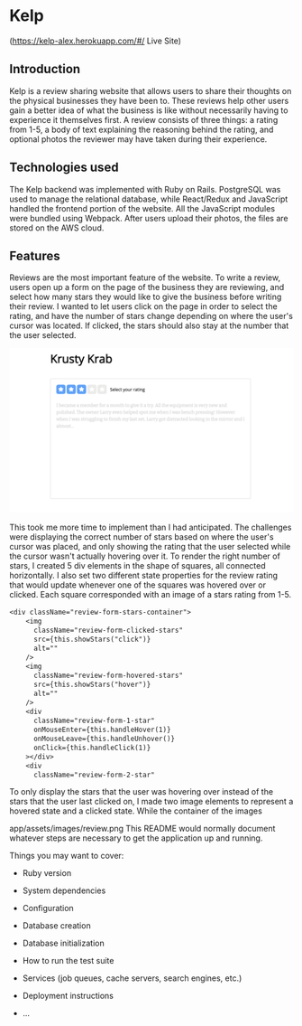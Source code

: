 # Kelp

(https://kelp-alex.herokuapp.com/#/ Live Site)

## Introduction

Kelp is a review sharing website that allows users to share their thoughts on the physical businesses they have been to. These reviews help other users gain a better idea of what the business is like without necessarily having to experience it themselves first. A review consists of three things: a rating from 1-5, a body of text explaining the reasoning behind the rating, and optional photos the reviewer may have taken during their experience.


## Technologies used

The Kelp backend was implemented with Ruby on Rails. PostgreSQL was used to manage the relational database, while React/Redux and JavaScript handled the frontend portion of the website. All the JavaScript modules were bundled using Webpack. After users upload their photos, the files are stored on the AWS cloud.


## Features

Reviews are the most important feature of the website. To write a review, users open up a form on the page of the business they are reviewing, and select how many stars they would like to give the business before writing their review. I wanted to let users click on the page in order to select the rating, and have the number of stars change depending on where the user's cursor was located. If clicked, the stars should also stay at the number that the user selected.

![Review](./app/assets/images/review.png?raw=true "Review Form")

This took me more time to implement than I had anticipated. The challenges were displaying the correct number of stars based on where the user's cursor was placed, and only showing the rating that the user selected while the cursor wasn't actually hovering over it. To render the right number of stars, I created 5 div elements in the shape of squares, all connected horizontally. I also set two different state properties for the review rating that would update whenever one of the squares was hovered over or clicked. Each square corresponded with an image of a stars rating from 1-5. 

```
<div className="review-form-stars-container">
    <img
      className="review-form-clicked-stars"
      src={this.showStars("click")}
      alt=""
    />
    <img
      className="review-form-hovered-stars"
      src={this.showStars("hover")}
      alt=""
    />
    <div
      className="review-form-1-star"
      onMouseEnter={this.handleHover(1)}
      onMouseLeave={this.handleUnhover()}
      onClick={this.handleClick(1)}
    ></div>
    <div
      className="review-form-2-star"
```

To only display the stars that the user was hovering over instead of the stars that the user last clicked on, I made two image elements to represent a hovered state and a clicked state. While the container of the images 

app/assets/images/review.png
This README would normally document whatever steps are necessary to get the
application up and running.

Things you may want to cover:

* Ruby version

* System dependencies

* Configuration

* Database creation

* Database initialization

* How to run the test suite

* Services (job queues, cache servers, search engines, etc.)

* Deployment instructions

* ...

